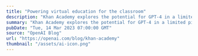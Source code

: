 ```yaml
---
title: "Powering virtual education for the classroom"
description: "Khan Academy explores the potential for GPT-4 in a limited pilot program."
summary: "Khan Academy explores the potential for GPT-4 in a limited pilot program."
pubDate: "Tue, 14 Mar 2023 07:00:00 GMT"
source: "OpenAI Blog"
url: "https://openai.com/blog/khan-academy"
thumbnail: "/assets/ai-icon.png"
---
```


